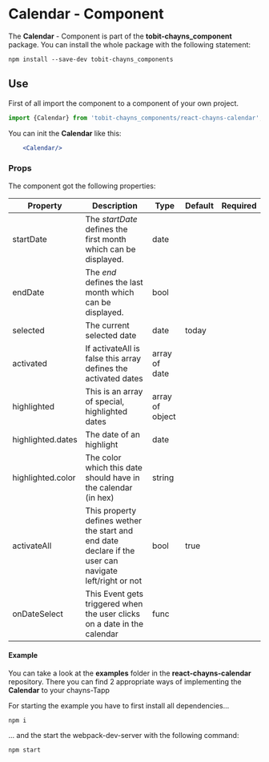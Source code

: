 # Calendar - Component #

The **Calendar** - Component is part of the **tobit-chayns_component** package. You can install the whole package with the following statement:

    npm install --save-dev tobit-chayns_components

## Use ##

First of all import the component to a component of your own project.

```jsx
import {Calendar} from 'tobit-chayns_components/react-chayns-calendar';
```


You can init the **Calendar** like this:
```jsx
	<Calendar/>
```

### Props ###
The component got the following properties:

| Property   | Description                                                                                        | Type   | Default | Required
|------------|-----------------------------------------------------------------------------------------------------|--------|-------|------|
| startDate | The *startDate* defines the first month which can be displayed.    | date |      | |
| endDate | The *end* defines the last month which can be displayed.             | bool |      | |
| selected | The current selected date   | date | today | |
| activated | If activateAll is false this array defines the activated dates | array of date | |
| highlighted | This is an array of special, highlighted dates | array of object | |
| highlighted.dates | The date of an highlight | date | |
| highlighted.color | The color which this date should have in the calendar (in hex) | string | |
| activateAll | This property defines wether the start and end date declare if the user can navigate left/right or not | bool | true |
| onDateSelect | This Event gets triggered when the user clicks on a date in the calendar | func | |


#### Example ####

You can take a look at the **examples** folder in the **react-chayns-calendar** repository. There you can find 2 appropriate ways of implementing the **Calendar** to your chayns-Tapp

For starting the example you have to first install all dependencies...
```
npm i
```
... and the start the webpack-dev-server with the following command:
```
npm start
```
